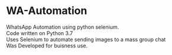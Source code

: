 # WA-Automation
WhatsApp Automation using python selenium.<br>
Code written on Python 3.7<br>
Uses Selenium to automate sending images to a mass group chat<br>
Was Developed for buisness use.<br>

